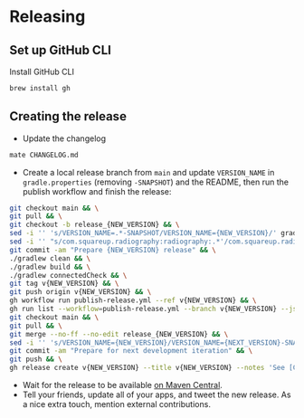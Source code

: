 # Releasing

## Set up GitHub CLI

Install GitHub CLI

```bash
brew install gh
```

## Creating the release

* Update the changelog
```bash
mate CHANGELOG.md
```

* Create a local release branch from `main` and update `VERSION_NAME` in `gradle.properties` (removing `-SNAPSHOT`) and the README, then run the publish workflow and finish the release:

```bash
git checkout main && \
git pull && \
git checkout -b release_{NEW_VERSION} && \
sed -i '' 's/VERSION_NAME=.*-SNAPSHOT/VERSION_NAME={NEW_VERSION}/' gradle.properties
sed -i '' "s/com.squareup.radiography:radiography:.*'/com.squareup.radiography:radiography:{NEW_VERSION}'/" README.md && \
git commit -am "Prepare {NEW_VERSION} release" && \
./gradlew clean && \
./gradlew build && \
./gradlew connectedCheck && \
git tag v{NEW_VERSION} && \
git push origin v{NEW_VERSION} && \
gh workflow run publish-release.yml --ref v{NEW_VERSION} && \
gh run list --workflow=publish-release.yml --branch v{NEW_VERSION} --json databaseId --jq ".[].databaseId" | xargs -I{} gh run watch {} --exit-status && \
git checkout main && \
git pull && \
git merge --no-ff --no-edit release_{NEW_VERSION} && \
sed -i '' 's/VERSION_NAME={NEW_VERSION}/VERSION_NAME={NEXT_VERSION}-SNAPSHOT/' gradle.properties && \
git commit -am "Prepare for next development iteration" && \
git push && \
gh release create v{NEW_VERSION} --title v{NEW_VERSION} --notes 'See [Change Log](https://github.com/square/radiography/blob/main/CHANGELOG.md)'
```

* Wait for the release to be available [on Maven Central](https://repo1.maven.org/maven2/com/squareup/radiography/radiography/).
* Tell your friends, update all of your apps, and tweet the new release. 
  As a nice extra touch, mention external contributions.
